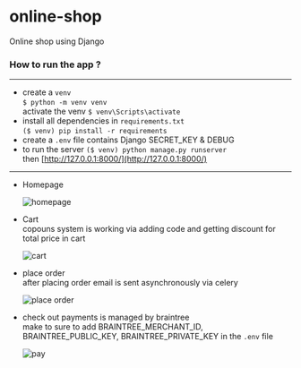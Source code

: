 # online-shop
Online shop using Django


### How to run the app ?
-------------------------------------

- create a ```venv```  
```$ python -m venv venv```  
activate the venv ```$ venv\Scripts\activate```  
- install all dependencies in ```requirements.txt```  
```($ venv) pip install -r requirements```
- create a ```.env``` file contains Django SECRET_KEY & DEBUG
- to run the server
```($ venv) python manage.py runserver```  
then [http://127.0.0.1:8000/](http://127.0.0.1:8000/)

--------

- Homepage  


  ![homepage](https://user-images.githubusercontent.com/73492002/168231019-22af3118-f4e2-4ed1-820f-c3d5cc400964.png)


- Cart  
  copouns system is working via adding code and getting discount for total price in cart


  ![cart](https://user-images.githubusercontent.com/73492002/168231203-6acbbdd4-7065-4cbd-8278-47fc6fa8c2fe.png)


- place order  
  after placing order email is sent asynchronously via celery  
  
  
  ![place order](https://user-images.githubusercontent.com/73492002/168232015-b5939b0c-1796-4ae6-bc16-0f902b037a7f.png)
  
  
 - check out
   payments is managed by braintree  
   make to sure to add BRAINTREE_MERCHANT_ID, BRAINTREE_PUBLIC_KEY, BRAINTREE_PRIVATE_KEY in the ```.env``` file
   
    
   ![pay](https://user-images.githubusercontent.com/73492002/168236599-613d231a-19a1-47b2-a6c3-da2dd4a135ad.png)

   
